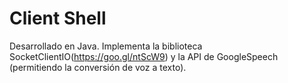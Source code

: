 # Client Shell

Desarrollado en Java. Implementa la biblioteca SocketClientIO(https://goo.gl/ntScW9) y la API de GoogleSpeech (permitiendo la conversión de voz a texto).
